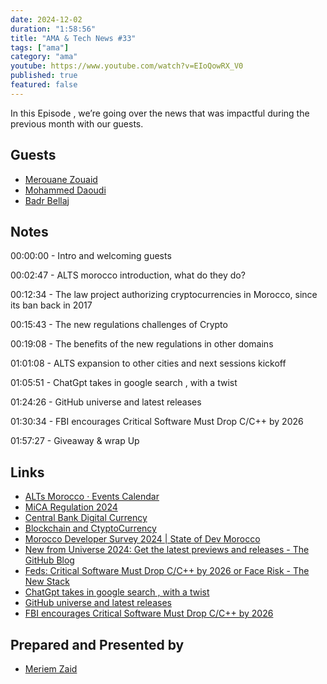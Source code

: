 ```yaml
---
date: 2024-12-02
duration: "1:58:56"
title: "AMA & Tech News #33"
tags: ["ama"]
category: "ama"
youtube: https://www.youtube.com/watch?v=EIoQowRX_V0
published: true
featured: false
---
```


In this Episode , we’re going over the news that was impactful during the previous month with our guests.

## Guests

- [Merouane Zouaid](https://x.com/merouanezouaid)
- [Mohammed Daoudi](https://twitter.com/MIduoad)
- [Badr Bellaj](http://bellaj.freehostia.com/)

## Notes

00:00:00 - Intro and welcoming guests

00:02:47 - ALTS morocco introduction, what do they do?

00:12:34 - The law project authorizing cryptocurrencies in Morocco, since its ban back in 2017

00:15:43 - The new regulations challenges of Crypto

00:19:08 - The benefits of the new regulations in other domains

01:01:08 - ALTS expansion to other cities and next sessions kickoff 

01:05:51 - ChatGpt takes in google search , with a twist

01:24:26 - GitHub universe and latest releases 

01:30:34 - FBI encourages Critical Software Must Drop C/C++ by 2026

01:57:27 - Giveaway & wrap Up 

## Links

- [ALTs Morocco · Events Calendar](https://lu.ma/alts.morocco)
- [MiCA Regulation 2024](https://gofaizen-sherle.com/crypto-assets-mica-regulation)
- [Central Bank Digital Currency](https://www.imf.org/en/Topics/fintech/central-bank-digital-currency/virtual-handbook)
- [Blockchain and CtyptoCurrency](https://www.youtube.com/watch?v=OTEpZ1bfdzY&ab_channel=GeeksBlaBla)
- [Morocco Developer Survey 2024 | State of Dev Morocco](https://stateofdev.ma/)
- [New from Universe 2024: Get the latest previews and releases - The GitHub Blog](https://github.blog/news-insights/product-news/universe-2024-previews-releases/)
- [Feds: Critical Software Must Drop C/C++ by 2026 or Face Risk - The New Stack](https://thenewstack.io/feds-critical-software-must-drop-c-c-by-2026-or-face-risk/)
- [ChatGpt takes in google search , with a twist](https://www.youtube.com/watch?v=In2DISyMTnM)
- [GitHub universe and latest releases ](https://github.blog/news-insights/product-news/universe-2024-previews-releases/)
- [FBI encourages Critical Software Must Drop C/C++ by 2026](https://thenewstack.io/feds-critical-software-must-drop-c-c-by-2026-or-face-risk/)

## Prepared and Presented by

- [Meriem Zaid](https://www.linkedin.com/in/meriem-zaid-652852187/)
